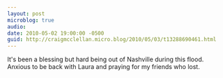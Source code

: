 ```yaml
---
layout: post
microblog: true
audio: 
date: 2010-05-02 19:00:00 -0500
guid: http://craigmcclellan.micro.blog/2010/05/03/t13288690461.html
---
```

It's been a blessing but hard being out of Nashville during this flood. Anxious to be back with Laura and praying for my friends who lost.
